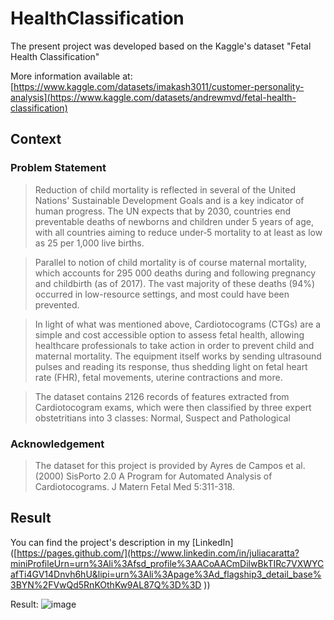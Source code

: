 # HealthClassification

The present project was developed based on the Kaggle's dataset "Fetal Health Classification"


More information available at: [https://www.kaggle.com/datasets/imakash3011/customer-personality-analysis](https://www.kaggle.com/datasets/andrewmvd/fetal-health-classification)


## Context
### Problem Statement

> Reduction of child mortality is reflected in several of the United Nations' Sustainable Development Goals and is a key indicator of human progress.
The UN expects that by 2030, countries end preventable deaths of newborns and children under 5 years of age, with all countries aiming to reduce under‑5 mortality to at least as low as 25 per 1,000 live births.

> Parallel to notion of child mortality is of course maternal mortality, which accounts for 295 000 deaths during and following pregnancy and childbirth (as of 2017). The vast majority of these deaths (94%) occurred in low-resource settings, and most could have been prevented.

> In light of what was mentioned above, Cardiotocograms (CTGs) are a simple and cost accessible option to assess fetal health, allowing healthcare professionals to take action in order to prevent child and maternal mortality. The equipment itself works by sending ultrasound pulses and reading its response, thus shedding light on fetal heart rate (FHR), fetal movements, uterine contractions and more.

> The dataset contains 2126 records of features extracted from Cardiotocogram exams, which were then classified by three expert obstetritians into 3 classes: Normal, Suspect and Pathological

### Acknowledgement
> The dataset for this project is provided by Ayres de Campos et al. (2000) SisPorto 2.0 A Program for Automated Analysis of Cardiotocograms. J Matern Fetal Med 5:311-318.


## Result
You can find the project's description in my  [LinkedIn]([https://pages.github.com/](https://www.linkedin.com/in/juliacaratta?miniProfileUrn=urn%3Ali%3Afsd_profile%3AACoAACmDilwBkTIRc7VXWYCafTi4GV14Dnvh6hU&lipi=urn%3Ali%3Apage%3Ad_flagship3_detail_base%3BYN%2FVwQd5RnKOthKw9AL87Q%3D%3D
))

Result:
![image](https://github.com/user-attachments/assets/f3e0d50c-17a1-42af-b0c9-61a26ab68739)
